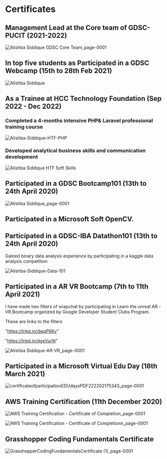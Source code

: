# Certificates

## Management Lead at the Core team of GDSC-PUCIT (2021-2022)

![Alishba Siddique GDSC Core Team_page-0001](https://user-images.githubusercontent.com/97811058/223884028-4b4149ab-f4f3-4f3b-a71e-81f760b3b444.jpg)

## In top five students as Participated in a GDSC Webcamp (15th to 28th Feb 2021)

![Alishba Siddique](https://user-images.githubusercontent.com/97811058/223890195-69d51f41-3727-4498-9dc9-a925a6c218af.jpg)

## As a Trainee at HCC Technology Foundation (Sep 2022 - Dec 2022) 

### Completed a 4-months intensive PHP& Laravel professional training course 

![Alishba-Siddique-HTF-PHP](https://user-images.githubusercontent.com/97811058/223887758-7d8c649a-9618-44e9-b83e-6c028ab66c53.jpeg)

### Developed analytical business skills and communication development

![Alishba Siddique HTF Soft Skills](https://user-images.githubusercontent.com/97811058/223887834-bdb774e3-fda8-46c8-9a57-16ff06997165.jpg)

## Participated in a GDSC Bootcamp101 (13th to 24th April 2020)

![Alishba Siddique_page-0001](https://user-images.githubusercontent.com/97811058/223883526-b85d7037-c22b-4800-a950-f6cf8e8619e3.jpg)

## Participated in a Microsoft Soft OpenCV.



## Participated in a GDSC-IBA Datathon101 (13th to 24th April 2020)

Gained binary data analysis experience by participating in a kaggle data analysis competition

![Alishba-Siddique-Data-101](https://user-images.githubusercontent.com/97811058/223890327-8caa4e5c-70f4-4620-952a-092d81dea03f.png)

## Participated in a AR VR Bootcamp (7th to 11th April 2021)

I have made two filters of snapchat by participating in Learn the unreal AR -VR Bootcamp organized by Google Developer Student Clubs Program.

These are links to the filters

"https://lnkd.in/dwqP66v"

"https://lnkd.in/dgxVurN"

![Alishba Siddique-AR-VR_page-0001](https://user-images.githubusercontent.com/97811058/223860901-48d0694d-9b07-430b-a0cd-2f51cc9fdb89.jpg)

## Participated in a Microsoft Virtual Edu Day (18th March 2021)

![certificateofparticipationEDUdaysPDF222202175343_page-0001](https://user-images.githubusercontent.com/97811058/223885028-06fee612-295d-42df-b4ac-da75cc1023ca.jpg)

## AWS Training Certification (11th December 2020)

![AWS Training   Certification - Certificate of Completion_page-0001](https://user-images.githubusercontent.com/97811058/223883992-5f0c2a6c-67b1-4184-86d2-155b081c205d.jpg)

![AWS Training   Certification - Certificate of Completionn_page-0001](https://user-images.githubusercontent.com/97811058/223884288-1e2a4234-ba27-491f-8557-465903f51fb4.jpg)

## Grasshopper Coding Fundamentals Certificate

![GrasshopperCodingFundamentalsCertificate (1)_page-0001](https://user-images.githubusercontent.com/97811058/223886314-f377b00f-d9fd-4e83-9082-5db23a726e27.jpg)





